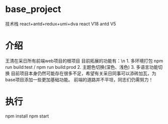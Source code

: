 # base_project
技术栈 react+antd+redux+umi+dva
react V18
antd V5

# 介绍
王清在采日所有前端web项目的根项目
目前拓展的功能有：\\n
    1. 多环境打包 npm run build:test  / npm run build:prod
    2. 主题色切换(深色、浅色)
    3. 多语言功能切换
目前项目本身仍然可能存在很多不足，希望有关采日同事可以添砖加瓦，为base项目添加一些更加基础功能。
前端的道路并不平坦，同志们仍需努力！

# 执行
npm install
npm start
